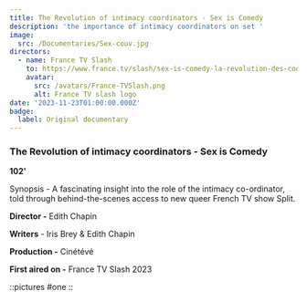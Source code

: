 ```yaml
---
title: The Revolution of intimacy coordinators - Sex is Comedy
description: 'the importance of intimacy coordinators on set '
image:
  src: /Documentaries/Sex-couv.jpg
directors:
  - name: France TV Slash
    to: https://www.france.tv/slash/sex-is-comedy-la-revolution-des-coordinatrices-d-intimite/
    avatar:
      src: /avatars/France-TVSlash.png
      alt: France TV slash logo
date: '2023-11-23T01:00:00.000Z'
badge:
  label: Original documentary
---
```


### The Revolution of intimacy coordinators - Sex is Comedy

**102'**

Synopsis - A fascinating insight into the role of the intimacy co-ordinator, told through behind-the-scenes access to new queer French TV show Split.

**Director -** Edith Chapin

**Writers** - Iris Brey & Edith Chapin

**Production -** Cinétévé

**First aired on -** France TV Slash 2023

::pictures
#one
::
